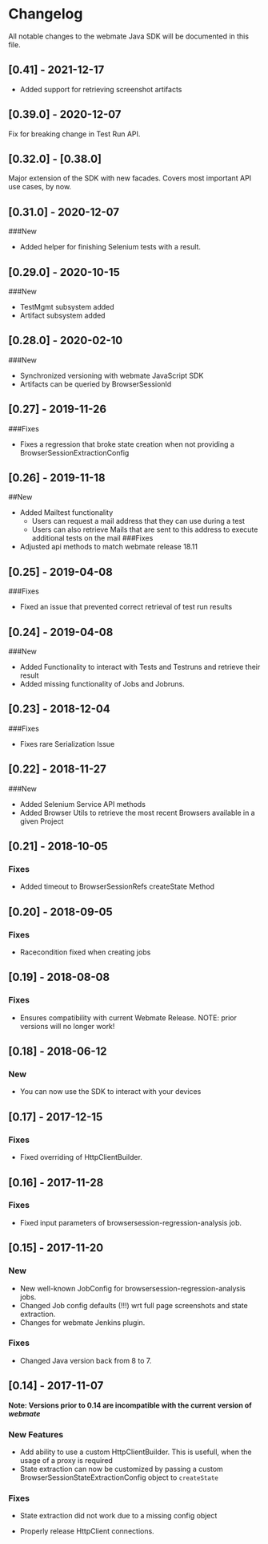 # Changelog

All notable changes to the webmate Java SDK will be documented in this file.

## [0.41] - 2021-12-17
- Added support for retrieving screenshot artifacts

## [0.39.0] - 2020-12-07

Fix for breaking change in Test Run API.

## [0.32.0] - [0.38.0] 

Major extension of the SDK with new facades. Covers most important API use cases, by now.


## [0.31.0] - 2020-12-07

###New
- Added helper for finishing Selenium tests with a result.

## [0.29.0] - 2020-10-15

###New 
- TestMgmt subsystem added
- Artifact subsystem added

## [0.28.0] - 2020-02-10

###New
- Synchronized versioning with webmate JavaScript SDK
- Artifacts can be queried by BrowserSessionId

## [0.27] - 2019-11-26

###Fixes
- Fixes a regression that broke state creation when not providing a BrowserSessionExtractionConfig


## [0.26] - 2019-11-18
##New
- Added Mailtest functionality
  - Users can request a mail address that they can use during a test
  - Users can also retrieve Mails that are sent to this address to execute additional tests on the mail
###Fixes
- Adjusted api methods to match webmate release 18.11

## [0.25] - 2019-04-08
###Fixes
- Fixed an issue that prevented correct retrieval of test run results

## [0.24] - 2019-04-08
###New
- Added Functionality to interact with Tests and Testruns and retrieve their result
- Added missing functionality of Jobs and Jobruns.



## [0.23] - 2018-12-04
###Fixes
- Fixes rare Serialization Issue


## [0.22] - 2018-11-27
###New
- Added Selenium Service API methods
- Added Browser Utils to retrieve the most recent Browsers available in a given Project

## [0.21] - 2018-10-05

### Fixes
- Added timeout to BrowserSessionRefs createState Method

## [0.20] - 2018-09-05

### Fixes
- Racecondition fixed when creating jobs

## [0.19] - 2018-08-08

### Fixes
- Ensures compatibility with current Webmate Release. NOTE: prior versions will no longer work!

## [0.18] - 2018-06-12

### New
- You can now use the SDK to interact with your devices

## [0.17] - 2017-12-15

### Fixes
- Fixed overriding of HttpClientBuilder.

## [0.16] - 2017-11-28

### Fixes
- Fixed input parameters of browsersession-regression-analysis job.

## [0.15] - 2017-11-20

### New

- New well-known JobConfig for browsersession-regression-analysis jobs.
- Changed Job config defaults (!!!) wrt full page screenshots and state extraction.
- Changes for webmate Jenkins plugin.

### Fixes

- Changed Java version back from 8 to 7.

## [0.14] - 2017-11-07

**Note: Versions prior to 0.14 are incompatible with the current version of *webmate***

### New Features
* Add ability to use a custom HttpClientBuilder. This is usefull, when the usage of a proxy is required
* State extraction can now be customized by passing a custom BrowserSessionStateExtractionConfig object to `createState`
 
### Fixes
* State extraction did not work due to a missing config object
- Properly release HttpClient connections. 

